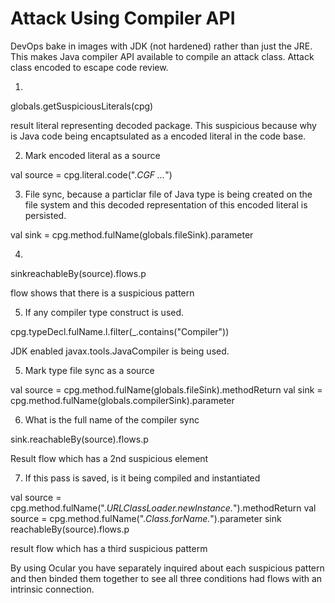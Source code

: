 # Attack Using Compiler API

DevOps bake in images with JDK (not hardened) rather than just the JRE. This makes Java compiler API available to compile an 
attack class. Attack class encoded to escape code review.

1. 

globals.getSuspiciousLiterals(cpg)

result literal representing decoded package. This suspicious because why is Java code being encaptsulated as a encoded literal in the code base.

2. Mark encoded literal as a source

val source = cpg.literal.code(".*CGF ...*")

3. File sync, because a particlar file of Java type is being created on the file system and this decoded representation of this encoded literal is persisted.

val sink = cpg.method.fulName(globals.fileSink).parameter

4. 

sinkreachableBy(source).flows.p

flow shows that there is a suspicious pattern

5. If any compiler type construct is used.

cpg.typeDecl.fulName.l.filter(_.contains("Compiler"))

JDK enabled javax.tools.JavaCompiler is being used.

5. Mark type file sync as a source

val source = cpg.method.fulName(globals.fileSink).methodReturn
val sink = cpg.method.fulName(globals.compilerSink).parameter

6. What is the full name of the compiler sync

sink.reachableBy(source).flows.p

Result flow which has a 2nd suspicious element 

7. If this pass is saved, is it being compiled and instantiated

val source = cpg.method.fulName(".*URLClassLoader.newInstance.*").methodReturn
val source = cpg.method.fulName(".*Class.forName.*").parameter
sink reachableBy(source).flows.p

result flow which has a third suspicious patterm

By using Ocular you have separately inquired about each suspicious pattern and then binded them together to see all three conditions had flows with an intrinsic connection.
